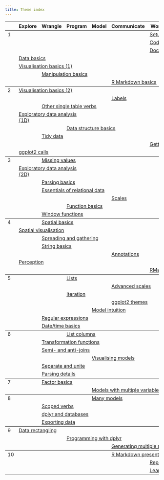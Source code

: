 ```yaml
---
title: Theme index
---
```


<table class="syllabus">
<colgroup>
  <col class="week" />
  <col class="theme" />
  <col class="theme" />
  <col class="theme" />
  <col class="theme" />
  <col class="theme" />
  <col class="theme" />
  <col class="theme" />
  <col class="theme" />
</colgroup>

<thead>
<tr>
  <th></th>
    <th>Explore</th>
<th>Wrangle</th>
<th>Program</th>
<th>Model</th>
<th>Communicate</th>
<th>Workflow</th>
  <th></th>
  <th></th>
</tr>
</thead>
<tbody>
<tr>
<td id='week-1'>1</td>
  <td colspan="5"></td>
  <td colspan="3"><a class="workflow" href="setup.html">Setup</a></td>
</tr>
<tr>
<td></td>
  <td colspan="5"></td>
  <td colspan="3"><a class="workflow" href="code-style.html">Code style</a></td>
</tr>
<tr>
<td></td>
  <td colspan="5"></td>
  <td colspan="3"><a class="workflow" href="documentation.html">Documentation</a></td>
</tr>
<tr>
<td></td>
  <td colspan="3"><a class="explore" href="data-basics.html">Data basics</a></td>
  <td colspan="5"></td>
</tr>
<tr>
<td></td>
  <td colspan="3"><a class="explore" href="vis-basics.html">Visualisation basics (1)</a></td>
  <td colspan="5"></td>
</tr>
<tr>
<td></td>
  <td colspan="1"></td>
  <td colspan="3"><a class="wrangle" href="manip-basics.html">Manipulation basics</a></td>
  <td colspan="4"></td>
</tr>
<tr>
<td></td>
  <td colspan="4"></td>
  <td colspan="3"><a class="communicate" href="rmarkdown-basics.html">R Markdown basics</a></td>
  <td colspan="1"></td>
</tr>
</tbody>
<tbody>
<tr>
<td id='week-2'>2</td>
  <td colspan="3"><a class="explore" href="vis-basics-2.html">Visualisation basics (2)</a></td>
  <td colspan="5"></td>
</tr>
<tr>
<td></td>
  <td colspan="4"></td>
  <td colspan="3"><a class="communicate" href="vis-labelling.html">Labels</a></td>
  <td colspan="1"></td>
</tr>
<tr>
<td></td>
  <td colspan="1"></td>
  <td colspan="3"><a class="wrangle" href="manip-one-table.html">Other single table verbs</a></td>
  <td colspan="4"></td>
</tr>
<tr>
<td></td>
  <td colspan="3"><a class="explore" href="eda-1d.html">Exploratory data analysis (1D)</a></td>
  <td colspan="5"></td>
</tr>
<tr>
<td></td>
  <td colspan="2"></td>
  <td colspan="3"><a class="program" href="data-structure-basics.html">Data structure basics</a></td>
  <td colspan="3"></td>
</tr>
<tr>
<td></td>
  <td colspan="1"></td>
  <td colspan="3"><a class="wrangle" href="tidy-data.html">Tidy data</a></td>
  <td colspan="4"></td>
</tr>
<tr>
<td></td>
  <td colspan="5"></td>
  <td colspan="3"><a class="workflow" href="getting-help.html">Getting help</a></td>
</tr>
<tr>
<td></td>
  <td colspan="3"><a class="explore" href="vis-calls.html">ggplot2 calls</a></td>
  <td colspan="5"></td>
</tr>
</tbody>
<tbody>
<tr>
<td id='week-3'>3</td>
  <td colspan="1"></td>
  <td colspan="3"><a class="wrangle" href="missing-values.html">Missing values</a></td>
  <td colspan="4"></td>
</tr>
<tr>
<td></td>
  <td colspan="3"><a class="explore" href="eda-2d.html">Exploratory data analysis (2D)</a></td>
  <td colspan="5"></td>
</tr>
<tr>
<td></td>
  <td colspan="1"></td>
  <td colspan="3"><a class="wrangle" href="parse-basics.html">Parsing basics</a></td>
  <td colspan="4"></td>
</tr>
<tr>
<td></td>
  <td colspan="1"></td>
  <td colspan="3"><a class="wrangle" href="relational-basics.html">Essentials of relational data</a></td>
  <td colspan="4"></td>
</tr>
<tr>
<td></td>
  <td colspan="4"></td>
  <td colspan="3"><a class="communicate" href="vis-scales.html">Scales</a></td>
  <td colspan="1"></td>
</tr>
<tr>
<td></td>
  <td colspan="2"></td>
  <td colspan="3"><a class="program" href="function-basics.html">Function basics</a></td>
  <td colspan="3"></td>
</tr>
<tr>
<td></td>
  <td colspan="1"></td>
  <td colspan="3"><a class="wrangle" href="window-functions.html">Window functions</a></td>
  <td colspan="4"></td>
</tr>
</tbody>
<tbody>
<tr>
<td id='week-4'>4</td>
  <td colspan="1"></td>
  <td colspan="3"><a class="wrangle" href="spatial-basics.html">Spatial basics</a></td>
  <td colspan="4"></td>
</tr>
<tr>
<td></td>
  <td colspan="3"><a class="explore" href="spatial-vis.html">Spatial visualisation</a></td>
  <td colspan="5"></td>
</tr>
<tr>
<td></td>
  <td colspan="1"></td>
  <td colspan="3"><a class="wrangle" href="spread-gather.html">Spreading and gathering</a></td>
  <td colspan="4"></td>
</tr>
<tr>
<td></td>
  <td colspan="1"></td>
  <td colspan="3"><a class="wrangle" href="string-basics.html">String basics</a></td>
  <td colspan="4"></td>
</tr>
<tr>
<td></td>
  <td colspan="4"></td>
  <td colspan="3"><a class="communicate" href="vis-annotation.html">Annotations</a></td>
  <td colspan="1"></td>
</tr>
<tr>
<td></td>
  <td colspan="3"><a class="explore" href="vis-perception.html">Perception</a></td>
  <td colspan="5"></td>
</tr>
<tr>
<td></td>
  <td colspan="5"></td>
  <td colspan="3"><a class="workflow" href="workflow-rmarkdown.html">RMarkdown</a></td>
</tr>
</tbody>
<tbody>
<tr>
<td id='week-5'>5</td>
  <td colspan="2"></td>
  <td colspan="3"><a class="program" href="lists.html">Lists</a></td>
  <td colspan="3"></td>
</tr>
<tr>
<td></td>
  <td colspan="4"></td>
  <td colspan="3"><a class="communicate" href="vis-scales-2.html">Advanced scales</a></td>
  <td colspan="1"></td>
</tr>
<tr>
<td></td>
  <td colspan="2"></td>
  <td colspan="3"><a class="program" href="iteration.html">Iteration</a></td>
  <td colspan="3"></td>
</tr>
<tr>
<td></td>
  <td colspan="4"></td>
  <td colspan="3"><a class="communicate" href="vis-themes.html">ggplot2 themes</a></td>
  <td colspan="1"></td>
</tr>
<tr>
<td></td>
  <td colspan="3"></td>
  <td colspan="3"><a class="model" href="model-basics.html">Model intuition</a></td>
  <td colspan="2"></td>
</tr>
<tr>
<td></td>
  <td colspan="1"></td>
  <td colspan="3"><a class="wrangle" href="regexps.html">Regular expressions</a></td>
  <td colspan="4"></td>
</tr>
<tr>
<td></td>
  <td colspan="1"></td>
  <td colspan="3"><a class="wrangle" href="datetime-basics.html">Date/time basics</a></td>
  <td colspan="4"></td>
</tr>
</tbody>
<tbody>
<tr>
<td id='week-6'>6</td>
  <td colspan="2"></td>
  <td colspan="3"><a class="program" href="list-cols.html">List columns</a></td>
  <td colspan="3"></td>
</tr>
<tr>
<td></td>
  <td colspan="1"></td>
  <td colspan="3"><a class="wrangle" href="window-functions-2.html">Transformation functions</a></td>
  <td colspan="4"></td>
</tr>
<tr>
<td></td>
  <td colspan="1"></td>
  <td colspan="3"><a class="wrangle" href="filter-joins.html">Semi- and anti-joins</a></td>
  <td colspan="4"></td>
</tr>
<tr>
<td></td>
  <td colspan="3"></td>
  <td colspan="3"><a class="model" href="model-vis.html">Visualising models</a></td>
  <td colspan="2"></td>
</tr>
<tr>
<td></td>
  <td colspan="1"></td>
  <td colspan="3"><a class="wrangle" href="separate-unite.html">Separate and unite</a></td>
  <td colspan="4"></td>
</tr>
<tr>
<td></td>
  <td colspan="1"></td>
  <td colspan="3"><a class="wrangle" href="parse-details.html">Parsing details</a></td>
  <td colspan="4"></td>
</tr>
</tbody>
<tbody>
<tr>
<td id='week-7'>7</td>
  <td colspan="1"></td>
  <td colspan="3"><a class="wrangle" href="factor-basics.html">Factor basics</a></td>
  <td colspan="4"></td>
</tr>
<tr>
<td></td>
  <td colspan="3"></td>
  <td colspan="3"><a class="model" href="model-multivariate.html">Models with multiple variables</a></td>
  <td colspan="2"></td>
</tr>
</tbody>
<tbody>
<tr>
<td id='week-8'>8</td>
  <td colspan="3"></td>
  <td colspan="3"><a class="model" href="model-many.html">Many models</a></td>
  <td colspan="2"></td>
</tr>
<tr>
<td></td>
  <td colspan="1"></td>
  <td colspan="3"><a class="wrangle" href="manip-scoped.html">Scoped verbs</a></td>
  <td colspan="4"></td>
</tr>
<tr>
<td></td>
  <td colspan="1"></td>
  <td colspan="3"><a class="wrangle" href="dplyr-databases.html">dplyr and databases</a></td>
  <td colspan="4"></td>
</tr>
<tr>
<td></td>
  <td colspan="1"></td>
  <td colspan="3"><a class="wrangle" href="export.html">Exporting data</a></td>
  <td colspan="4"></td>
</tr>
</tbody>
<tbody>
<tr>
<td id='week-9'>9</td>
  <td colspan="3"><a class="explore" href="rectangling.html">Data rectangling</a></td>
  <td colspan="5"></td>
</tr>
<tr>
<td></td>
  <td colspan="2"></td>
  <td colspan="3"><a class="program" href="manip-programming.html">Programming with dplyr</a></td>
  <td colspan="3"></td>
</tr>
<tr>
<td></td>
  <td colspan="4"></td>
  <td colspan="3"><a class="communicate" href="report-generation.html">Generating multiple reports</a></td>
  <td colspan="1"></td>
</tr>
</tbody>
<tbody>
<tr>
<td id='week-10'>10</td>
  <td colspan="4"></td>
  <td colspan="3"><a class="communicate" href="rmarkdown-formats.html">R Markdown presentations</a></td>
  <td colspan="1"></td>
</tr>
<tr>
<td></td>
  <td colspan="5"></td>
  <td colspan="3"><a class="workflow" href="reprexes.html">Reprexes</a></td>
</tr>
<tr>
<td></td>
  <td colspan="5"></td>
  <td colspan="3"><a class="workflow" href="learning-more.html">Learning more</a></td>
</tr>
</tbody>
</table>